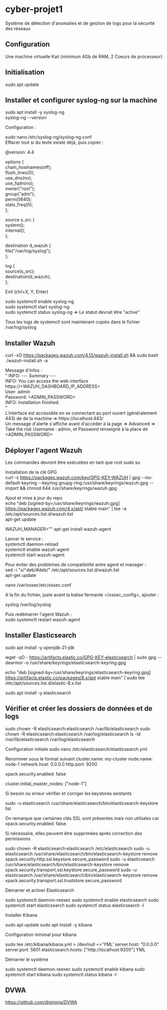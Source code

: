 # cyber-projet1
Système de détection d'anomalies et de gestion de logs pour la sécurité des réseaux

## Configuration

Une machine virtuelle Kali (minimum 4Gb de RAM, 2 Coeurs de processeur)

## Initialisation

sudo apt update

## Installer et configurer syslog-ng sur la machine 

sudo apt install -y syslog-ng  
syslog-ng --version  

Configuration :  
  
sudo nano /etc/syslog-ng/syslog-ng.conf  
Effacer tout si du texte existe déjà, puis copier :
  
@version: 4.4  
  
options {  
    chain_hostnames(off);  
    flush_lines(0);  
    use_dns(no);  
    use_fqdn(no);  
    owner("root");  
    group("adm");  
    perm(0640);  
    stats_freq(0);  
};  
  
source s_src {  
    system();  
    internal();  
};  
  
destination d_wazuh {  
    file("/var/log/syslog");  
};  
  
log {  
    source(s_src);  
    destination(d_wazuh);  
};  

Exit (ctrl+X, Y, Enter)  

sudo systemctl enable syslog-ng  
sudo systemctl start syslog-ng  
sudo systemctl status syslog-ng => Le statut devrait être "active"  

Tous les logs de systemctl sont maintenant copiés dans le fichier /var/log/syslog  
  
## Installer Wazuh

curl -sO https://packages.wazuh.com/4.13/wazuh-install.sh && sudo bash ./wazuh-install.sh -a  

Message d'infos :  
"
INFO: --- Summary ---  
INFO: You can access the web interface https://<WAZUH_DASHBOARD_IP_ADDRESS>  
    User: admin  
    Password: <ADMIN_PASSWORD>  
INFO: Installation finished.  
"  
L'interface est accessible en se connectant au port ouvert (généralement 443) de de la machine => https://localhost:443/  
Un message d'alerte s'affiche avant d'accéder à la page => Advanced => Take the risk
Username : admin, et Password renseigné à la place de <ADMIN_PASSWORD>

## Déployer l'agent Wazuh

Les commandes devront être exécutées en tant que root
sudo su

Installation de la clé GPG  
curl -s https://packages.wazuh.com/key/GPG-KEY-WAZUH | gpg --no-default-keyring --keyring gnupg-ring:/usr/share/keyrings/wazuh.gpg --import && chmod 644 /usr/share/keyrings/wazuh.gpg  
  
Ajout et mise à jour du repo  
echo "deb [signed-by=/usr/share/keyrings/wazuh.gpg] https://packages.wazuh.com/4.x/apt/ stable main" | tee -a /etc/apt/sources.list.d/wazuh.list  
apt-get update  
  
WAZUH_MANAGER="<adresse IP de la machine>" apt-get install wazuh-agent  
  
Lancer le service :  
systemctl daemon-reload  
systemctl enable wazuh-agent  
systemctl start wazuh-agent  

Pour éviter des problèmes de compatibilité antre agent et manager :  
sed -i "s/^deb/#deb/" /etc/apt/sources.list.d/wazuh.list  
apt-get update  

nano /var/ossec/etc/ossec.conf  
  
A la fin du fichier, juste avant la balise fermante </ossec_config>, ajouter :  
  
  <localfile>  
    <log_format>syslog</log_format>  
    <location>/var/log/syslog</location>  
  </localfile>  

Puis redémarrer l'agent Wazuh :  
sudo systemctl restart wazuh-agent  
  
  
## Installer Elasticsearch

sudo apt install -y openjdk-21-jdk

wget -qO - https://artifacts.elastic.co/GPG-KEY-elasticsearch | sudo gpg --dearmor -o /usr/share/keyrings/elasticsearch-keyring.gpg

echo "deb [signed-by=/usr/share/keyrings/elasticsearch-keyring.gpg] https://artifacts.elastic.co/packages/8.x/apt stable main" | sudo tee /etc/apt/sources.list.d/elastic-8.x.list

sudo apt install -y elasticsearch

## Vérifier et créer les dossiers de données et de logs

sudo chown -R elasticsearch:elasticsearch /var/lib/elasticsearch
sudo chown -R elasticsearch:elasticsearch /var/log/elasticsearch
ls -ld /var/lib/elasticsearch /var/log/elasticsearch

Configuration initiale
sudo nano /etc/elasticsearch/elasticsearch.yml

Renommer sous le format suivant
cluster.name: my-cluster
node.name: node-1
network.host: 0.0.0.0
http.port: 9200

xpack.security.enabled: false

cluster.initial_master_nodes: ["node-1"]


Si besoin ou erreur vérifier et corriger les keystores existants

sudo -u elasticsearch /usr/share/elasticsearch/bin/elasticsearch-keystore list

On remarque que certaines clés SSL sont présentes mais non utilisées car xpack.security.enabled: false.

Si nécessaire, elles peuvent être supprimées après correction des permissions

sudo chown -R elasticsearch:elasticsearch /etc/elasticsearch
sudo -u elasticsearch /usr/share/elasticsearch/bin/elasticsearch-keystore remove xpack.security.http.ssl.keystore.secure_password
sudo -u elasticsearch /usr/share/elasticsearch/bin/elasticsearch-keystore remove xpack.security.transport.ssl.keystore.secure_password
sudo -u elasticsearch /usr/share/elasticsearch/bin/elasticsearch-keystore remove xpack.security.transport.ssl.truststore.secure_password

Démarrer et activer Elasticsearch

sudo systemctl daemon-reexec
sudo systemctl enable elasticsearch
sudo systemctl start elasticsearch
sudo systemctl status elasticsearch -l


Installer Kibana

sudo apt update
sudo apt install -y kibana

Configuration minimal pour kibana

sudo tee /etc/kibana/kibana.yml > /dev/null <<'YML'
server.host: "0.0.0.0"
server.port: 5601
elasticsearch.hosts: ["http://localhost:9200"]
YML


Démarrer le système 

sudo systemctl daemon-reexec
sudo systemctl enable kibana
sudo systemctl start kibana
sudo systemctl status kibana -l

## DVWA
  
https://github.com/digininja/DVWA

